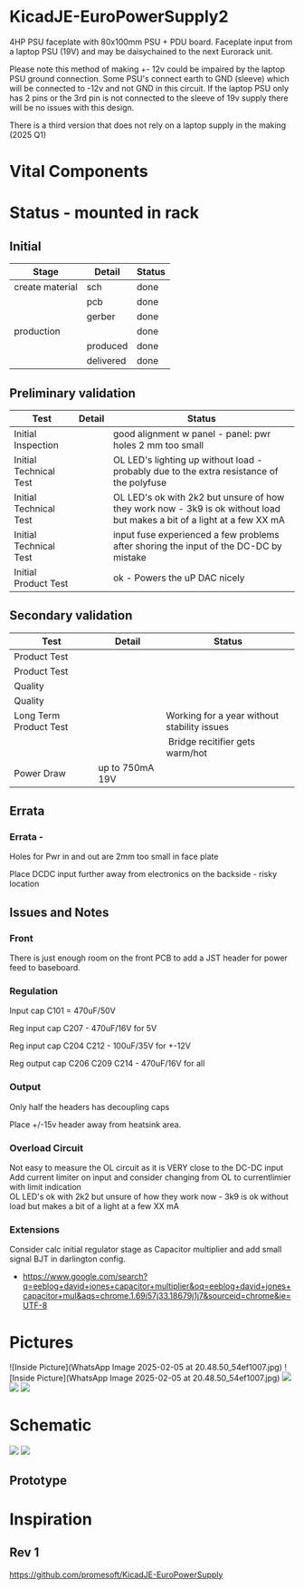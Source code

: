 # KicadJE-EuroPowerSupply2
4HP PSU faceplate with 80x100mm PSU + PDU board. Faceplate input from a laptop PSU (19V) and may be daisychained to the next Eurorack unit.

Please note this method of making +- 12v could be impaired by the laptop PSU ground connection. Some PSU's connect earth to GND (sleeve) which will be connected to -12v and not GND in this circuit. If the laptop PSU only has 2 pins or the 3rd pin is not connected to the sleeve of 19v supply there will be no issues with this design.

There is a third version that does not rely on a laptop supply in the making (2025 Q1)

# Vital Components

# Status - mounted in rack
## Initial 
| Stage  | Detail | Status |
| ------------- | ------------- | ------------- |
| create material  | sch | done |
| | pcb | done |
| | gerber | done |
| production  |   | done |
|  | produced | done |
|  | delivered | done |
## Preliminary validation
| Test  | Detail | Status |
| ------------- | ------------- | ------------- |
| Initial Inspection | | good alignment w panel - panel: pwr holes 2 mm too small |
| Initial Technical Test |  | OL LED's lighting up without load - probably due to the extra resistance of the polyfuse |
| Initial Technical Test |  | OL LED's ok with 2k2 but unsure of how they work now - 3k9 is ok without load but makes a bit of a light at a few XX mA |
| Initial Technical Test |  | input fuse experienced a few problems after shoring the input of the DC-DC by mistake
| Initial Product Test |  | ok - Powers the uP DAC nicely|

## Secondary validation
| Test  | Detail | Status |
| ------------- | ------------- |------------- |
| Product Test |  | |
| Product Test |  | |
| Quality |  | |
| Quality | | |
| Long Term Product Test |  | Working for a year without stability issues | 
|  | | Bridge recitifier gets warm/hot |
| Power Draw | up to 750mA 19V | 

## Errata
### Errata - 
Holes for Pwr in and out are 2mm too small in face plate

Place DCDC input further away from electronics on the backside - risky location

## Issues and Notes
### Front
There is just enough room on the front PCB to add a JST header for power feed to baseboard.

### Regulation
Input cap C101 = 470uF/50V

Reg input cap C207 - 470uF/16V for 5V

Reg input cap C204 C212 - 100uF/35V for +-12V

Reg output cap C206 C209 C214 - 470uF/16V for all

### Output
Only half the headers has decoupling caps

Place +/-15v header away from heatsink area.

### Overload Circuit
Not easy to measure the OL circuit as it is VERY close to the DC-DC input  
Add current limiter on input and consider changing from OL to currentlimier with limit indication  
OL LED's ok with 2k2 but unsure of how they work now - 3k9 is ok without load but makes a bit of a light at a few XX mA  

### Extensions
Consider calc initial regulator stage as Capacitor multiplier and add small signal BJT in darlington config.
 - https://www.google.com/search?q=eeblog+david+jones+capacitor+multiplier&oq=eeblog+david+jones+capacitor+mul&aqs=chrome.1.69i57j33.18679j1j7&sourceid=chrome&ie=UTF-8

# Pictures
![Inside Picture](WhatsApp Image 2025-02-05 at 20.48.50_54ef1007.jpg)
![Inside Picture](WhatsApp Image 2025-02-05 at 20.48.50_54ef1007.jpg)
![](KicadJE-EuroPowerSupply2.png)
![](KicadJE-EuroPowerSupply2_top.png)
![](KicadJE-EuroPowerSupply2_bottom.png)
# Schematic
![](KicadJE-EuroPowerSupply2_sch1.png)
![](KicadJE-EuroPowerSupply2_sch2.png)
## Prototype


# Inspiration
## Rev 1
https://github.com/promesoft/KicadJE-EuroPowerSupply
